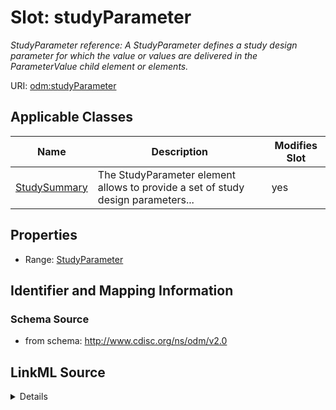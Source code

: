 # Slot: studyParameter


_StudyParameter reference: A StudyParameter defines a study design parameter for which the value or values are delivered in the ParameterValue child element or elements._



URI: [odm:studyParameter](http://www.cdisc.org/ns/odm/v2.0/studyParameter)



<!-- no inheritance hierarchy -->




## Applicable Classes

| Name | Description | Modifies Slot |
| --- | --- | --- |
[StudySummary](StudySummary.md) | The StudyParameter element allows to provide a set of study design parameters... |  yes  |







## Properties

* Range: [StudyParameter](StudyParameter.md)





## Identifier and Mapping Information







### Schema Source


* from schema: http://www.cdisc.org/ns/odm/v2.0




## LinkML Source

<details>
```yaml
name: studyParameter
description: 'StudyParameter reference: A StudyParameter defines a study design parameter
  for which the value or values are delivered in the ParameterValue child element
  or elements.'
from_schema: http://www.cdisc.org/ns/odm/v2.0
rank: 1000
alias: studyParameter
domain_of:
- StudySummary
range: StudyParameter

```
</details>
